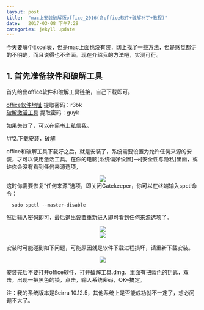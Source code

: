 ```yaml
---
layout: post
title:  "mac上安装破解版office_2016(含office软件+破解补丁+教程)"
date:   2017-03-08 下午7:29
categories: jekyll update
---
```


今天要填个Excel表，但是mac上面也没有装，网上找了一些方法，但是感觉都讲的不明确，而且说得也不全面。现在介绍我的方法吧，实测可行。

## 1. 首先准备软件和破解工具

首先给出office软件和破解工具链接，自己下载即可。

[office软件地址](https://pan.baidu.com/s/1jIwv4wQ)     提取密码：r3bk  
[破解激活工具](https://pan.baidu.com/s/1hrUFqkc)      提取密码：guyk

如果失效了，可以在简书上私信我。

##2.下载安装，破解


office和破解工具下载好之后，就是安装了，系统需要设置为允许任何来源的安装，才可以使用激活工具。在你的电脑[系统偏好设置]-->[安全性与隐私]里面，或许你会没有看到任何来源选项，
<center>
<img src="http://guohongwei719.github.io/images/20170308/1.png"/>
</center>
这时你需要恢复“任何来源”选项，即关闭Gatekeeper，你可以在终端输入spctl命令：

`  
sudo spctl --master-disable
`

 然后输入密码即可，最后退出设置重新进入即可看到任何来源选项了。
 
<center>
<img src="http://guohongwei719.github.io/images/20170308/2.png"/>
</center>

<center>
<img src="http://guohongwei719.github.io/images/20170308/3.png"/>
</center>

安装时可能碰到如下问题，可能原因就是软件下载过程损坏，请重新下载安装。

<center>
<img src="http://guohongwei719.github.io/images/20170308/4.png"/>
</center>

安装完后不要打开office软件，打开破解工具.dmg，里面有把蓝色的钥匙，双击，出现一把黑色的锁，点击，输入系统密码，OK~搞定。

注：我的系统版本是Seirra 10.12.5，其他系统上是否能成功就不一定了，想必问题不大了。








































































































































































































































































